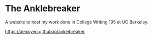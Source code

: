 # The Anklebreaker
A website to host my work done in College Writing 195 at UC Berkeley.

https://alexsyeo.github.io/anklebreaker
